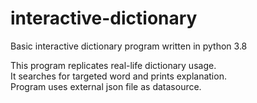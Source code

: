 # interactive-dictionary
Basic interactive dictionary program written in python 3.8

This program replicates real-life dictionary usage.  
It searches for targeted word and prints explanation.  
Program uses external json file as datasource.  
